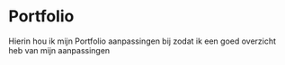# Portfolio
Hierin hou ik mijn Portfolio aanpassingen bij zodat ik een goed overzicht heb van mijn aanpassingen
